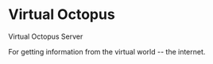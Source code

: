# Virtual Octopus

Virtual Octopus Server

For getting information from the virtual world -- the internet.


